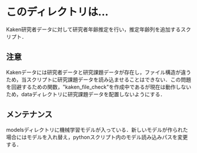 # このディレクトリは...  
Kaken研究者データに対して研究者年齢推定を行い，推定年齢列を追加するスクリプト．  


## 注意
Kakenデータには研究者データと研究課題データが存在し，ファイル構造が違うため，当スクリプトに研究課題データを読み込ませることはできない．この問題を回避するための関数，"kaken_file_check"を作成中であるが現在は動作しないため，dataディレクトリに研究課題データを配置しないようにする．

## メンテナンス
modelsディレクトリに機械学習モデルが入っている．新しいモデルが作られた場合にはモデルを入れ替え，pythonスクリプト内のモデル読み込みパスを変更する．